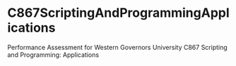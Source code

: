 # C867ScriptingAndProgrammingApplications
Performance Assessment for Western Governors University C867 Scripting and Programming: Applications
